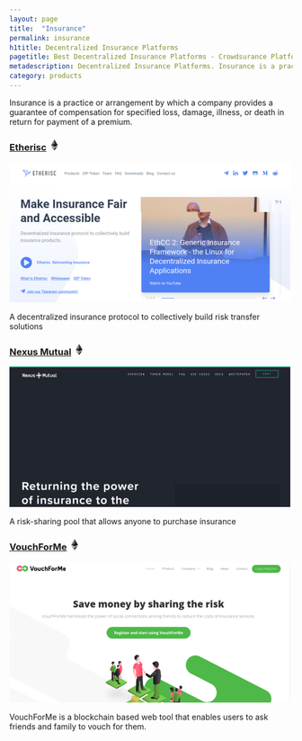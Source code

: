```yaml
---
layout: page
title:  "Insurance"
permalink: insurance
h1title: Decentralized Insurance Platforms
pagetitle: Best Decentralized Insurance Platforms - Crowdsurance Platforms
metadescription: Decentralized Insurance Platforms. Insurance is a practice or arrangement by which a company provides a guarantee of compensation for specified loss, damage, illness, or death in return for payment of a premium.
category: products
---
```


Insurance is a practice or arrangement by which a company provides a guarantee of compensation for specified loss, damage, illness, or death in return for payment of a premium.

### [Etherisc](https://etherisc.com/) ![](/images/ether.png)

![](/images/output_md/httpsetherisccom.png)

A decentralized insurance protocol to collectively build risk transfer solutions

### [Nexus Mutual](https://www.nexusmutual.io/) ![](/images/ether.png)

![](/images/output_md/httpswwwnexusmutualio.png)

A risk-sharing pool that allows anyone to purchase insurance

### [VouchForMe](https://vouchforme.co/) ![](/images/ether.png)

![](/images/output_md/httpsvouchformeco.png)

VouchForMe is a blockchain based web tool that enables users to ask friends and family to vouch for them.
